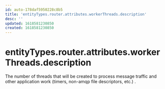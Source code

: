 ```yaml
---
id: auto-178daf5950228c8b5
title: 'entityTypes.router.attributes.workerThreads.description'
desc: ''
updated: 1618581230850
created: 1618581230850
---
```

# entityTypes.router.attributes.workerThreads.description

The number of threads that will be created to process message traffic and other application work (timers, non-amqp file descriptors, etc.) .